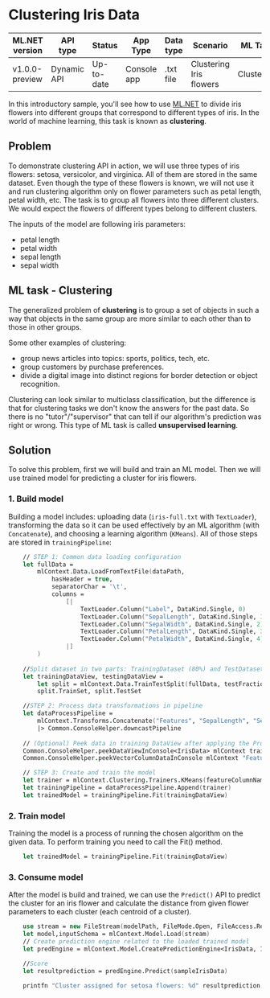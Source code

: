 # Clustering Iris Data

| ML.NET version | API type          | Status                        | App Type    | Data type | Scenario            | ML Task                   | Algorithms                  |
|----------------|-------------------|-------------------------------|-------------|-----------|---------------------|---------------------------|-----------------------------|
| v1.0.0-preview | Dynamic API | Up-to-date | Console app | .txt file | Clustering Iris flowers | Clustering | K-means++ |

In this introductory sample, you'll see how to use [ML.NET](https://www.microsoft.com/net/learn/apps/machine-learning-and-ai/ml-dotnet) to divide iris flowers into different groups that correspond to different types of iris. In the world of machine learning, this task is known as **clustering**.

## Problem
To demonstrate clustering API in action, we will use three types of iris flowers: setosa, versicolor, and virginica. All of them are stored in the same dataset. Even though the type of these flowers is known, we will not use it and run clustering algorithm only on flower parameters such as petal length, petal width, etc. The task is to group all flowers into three different clusters. We would expect the flowers of different types belong to different clusters.

The inputs of the model are following iris parameters:
* petal length
* petal width
* sepal length
* sepal width

## ML task - Clustering
The generalized problem of **clustering** is to group a set of objects in such a way that objects in the same group are more similar to each other than to those in other groups.

Some other examples of clustering:
* group news articles into topics: sports, politics, tech, etc.
* group customers by purchase preferences.
* divide a digital image into distinct regions for border detection or object recognition.

Clustering can look similar to multiclass classification, but the difference is that for clustering tasks we don't know the answers for the past data. So there is no "tutor"/"supervisor" that can tell if our algorithm's prediction was right or wrong. This type of ML task is called **unsupervised learning**.

## Solution
To solve this problem, first we will build and train an ML model. Then we will use trained model for predicting a cluster for iris flowers.

### 1. Build model

Building a model includes: uploading data (`iris-full.txt` with `TextLoader`), transforming the data so it can be used effectively by an ML algorithm (with `Concatenate`), and choosing a learning algorithm (`KMeans`). All of those steps are stored in `trainingPipeline`:

```fsharp
    // STEP 1: Common data loading configuration
    let fullData = 
        mlContext.Data.LoadFromTextFile(dataPath,
            hasHeader = true,
            separatorChar = '\t',
            columns =
                [|
                    TextLoader.Column("Label", DataKind.Single, 0)
                    TextLoader.Column("SepalLength", DataKind.Single, 1)
                    TextLoader.Column("SepalWidth", DataKind.Single, 2)
                    TextLoader.Column("PetalLength", DataKind.Single, 3)
                    TextLoader.Column("PetalWidth", DataKind.Single, 4)
                |]
        )
    
    //Split dataset in two parts: TrainingDataset (80%) and TestDataset (20%)
    let trainingDataView, testingDataView = 
        let split = mlContext.Data.TrainTestSplit(fullData, testFraction = 0.2)
        split.TrainSet, split.TestSet

    //STEP 2: Process data transformations in pipeline
    let dataProcessPipeline = 
        mlContext.Transforms.Concatenate("Features", "SepalLength", "SepalWidth", "PetalLength", "PetalWidth") 
        |> Common.ConsoleHelper.downcastPipeline
        
    // (Optional) Peek data in training DataView after applying the ProcessPipeline's transformations  
    Common.ConsoleHelper.peekDataViewInConsole<IrisData> mlContext trainingDataView dataProcessPipeline 10 |> ignore
    Common.ConsoleHelper.peekVectorColumnDataInConsole mlContext "Features" trainingDataView dataProcessPipeline 10 |> ignore

    // STEP 3: Create and train the model     
    let trainer = mlContext.Clustering.Trainers.KMeans(featureColumnName = "Features", numberOfClusters = 3)
    let trainingPipeline = dataProcessPipeline.Append(trainer)
    let trainedModel = trainingPipeline.Fit(trainingDataView)

```

### 2. Train model
Training the model is a process of running the chosen algorithm on the given data. To perform training you need to call the Fit() method.

```fsharp
    let trainedModel = trainingPipeline.Fit(trainingDataView)
```
### 3. Consume model
After the model is build and trained, we can use the `Predict()` API to predict the cluster for an iris flower and calculate the distance from given flower parameters to each cluster (each centroid of a cluster).

```fsharp
    use stream = new FileStream(modelPath, FileMode.Open, FileAccess.Read, FileShare.Read)
    let model,inputSchema = mlContext.Model.Load(stream)
    // Create prediction engine related to the loaded trained model
    let predEngine = mlContext.Model.CreatePredictionEngine<IrisData, IrisPrediction>(model)

    //Score
    let resultprediction = predEngine.Predict(sampleIrisData)

    printfn "Cluster assigned for setosa flowers: %d" resultprediction.SelectedClusterId

```
